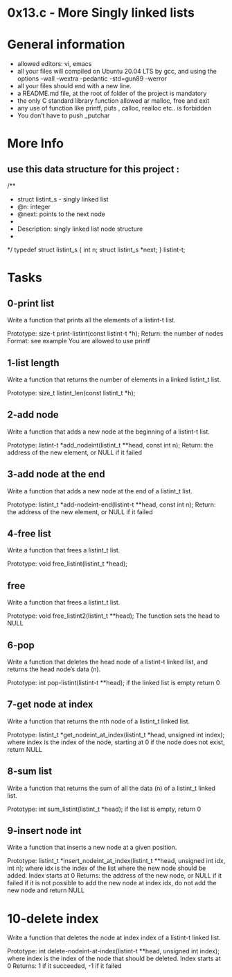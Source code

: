 # 0x13.c - More Singly linked lists
# General information 
 - allowed editors: vi, emacs
 - all your files will compiled on Ubuntu 20.04 LTS by gcc, and using the options -wall -wextra -pedantic -std=gun89 -werror
 - all your files should end with a new line.
 - a README.md file, at the root of folder of the project is mandatory
 - the only C standard library function allowed ar malloc, free and exit
 - any use of function like printf, puts , calloc, realloc etc.. is forbidden
 - You don’t have to push _putchar
# More Info 
 ## use this data structure for this project :
 
/**
 * struct listint_s - singly linked list
 * @n: integer
 * @next: points to the next node
 *
 * Description: singly linked list node structure
 * 
 */
typedef struct listint_s
{
    int n;
    struct listint_s *next;
} listint-t; 

# Tasks
## 0-print list
Write a function that prints all the elements of a listint-t list.

Prototype: size-t print-listint(const listint-t *h);
Return: the number of nodes
Format: see example
You are allowed to use printf 
## 1-list length
Write a function that returns the number of elements in a linked listint_t list.

Prototype: size_t listint_len(const listint_t *h);
## 2-add node 
Write a function that adds a new node at the beginning of a listint-t list.

Prototype: listint-t *add_nodeint(listint_t **head, const int n);
Return: the address of the new element, or NULL if it failed
## 3-add node at the end
Write a function that adds a new node at the end of a listint_t list.

Prototype: listint_t *add-nodeint-end(listint-t **head, const int n);
Return: the address of the new element, or NULL if it failed
## 4-free list 
Write a function that frees a listint_t list.

Prototype: void free_listint(listint_t *head);
## free
Write a function that frees a listint_t list.

Prototype: void free_listint2(listint_t **head);
The function sets the head to NULL
## 6-pop
Write a function that deletes the head node of a listint-t linked list, and returns the head node’s data (n).

Prototype: int pop-listint(listint-t **head);
if the linked list is empty return 0
## 7-get node at index
Write a function that returns the nth node of a listint_t linked list.

Prototype: listint_t *get_nodeint_at_index(listint_t *head, unsigned int index);
where index is the index of the node, starting at 0
if the node does not exist, return NULL
## 8-sum list
Write a function that returns the sum of all the data (n) of a listint_t linked list.

Prototype: int sum_listint(listint_t *head);
if the list is empty, return 0
## 9-insert node int
Write a function that inserts a new node at a given position.

Prototype: listint_t *insert_nodeint_at_index(listint_t **head, unsigned int idx, int n);
where idx is the index of the list where the new node should be added. Index starts at 0
Returns: the address of the new node, or NULL if it failed
if it is not possible to add the new node at index idx, do not add the new node and return NULL
# 10-delete index
Write a function that deletes the node at index index of a listint-t linked list.

Prototype: int delete-nodeint-at-index(listint-t **head, unsigned int index);
where index is the index of the node that should be deleted. Index starts at 0
Returns: 1 if it succeeded, -1 if it failed
